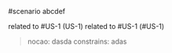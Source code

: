 #scenario abcdef

related to #US-1 (US-1)
related to #US-1 (#US-1)

> nocao: dasda
> constrains: adas
